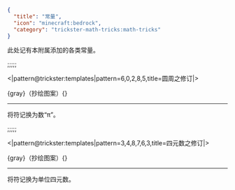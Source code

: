 ```json
{
  "title": "常量",
  "icon": "minecraft:bedrock",
  "category": "trickster-math-tricks:math-tricks"
}
```

此处记有本附属添加的各类常量。

;;;;;

<|pattern@trickster:templates|pattern=6\,0\,2\,8\,5,title=圆周之修订|>

{gray}（抄绘图案）{}

---

将符记换为数“π”。

;;;;;

<|pattern@trickster:templates|pattern=3\,4\,8\,7\,6\,3,title=四元数之修订|>

{gray}（抄绘图案）{}

---

将符记换为单位四元数。